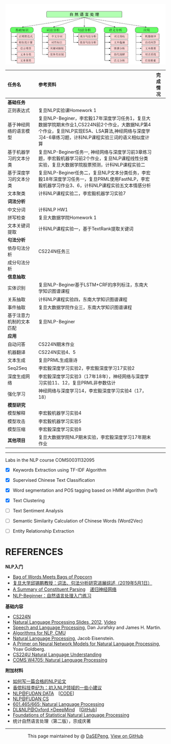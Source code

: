 ![RoadMap](NLPRoadMap.PNG)

|任务名 |参考资料 |完成情况|
| :-- | :-- | :---|
|**基础任务** | | | 
| 正则表达式 | 复旦NLP实验课Homework 1| |
|基于神经网络的语言模型 |复旦NLP-Beginer，李宏毅17年深度学习任务1，复旦大数据学院期末作业1,CS224N前2个作业，大数据NLP第4个作业，复旦NLP实现ESA、LSA算法,神经网络与深度学习4-6章练习题，计科NLP课程实验三词的语义相似度计算|  |
| 基于机器学习的文本分类 |复旦NLP-Beginer任务一, 神经网络与深度学习前3章练习题，李宏毅机器学习前2个作业，复旦NLP课程线性分类实验，复旦大数据学院股票预测，计科NLP课程实验二 |  |
|基于深度学习的文本分类 |复旦NLP-Beginer任务二，复旦NLP文本分类任务，李宏毅18年深度学习任务一，复旦PRML使用FastNLP，李宏毅机器学习作业3、6，计科NLP课程实验五文本情感分析|  |
|文本聚类 |计科NLP课程实验二，李宏毅机器学习实验7 |  |
|**词法分析** | | |
| 中文分词 | 计科NLP HW1| |
| 拼写检查 | 复旦大数据学院Homework 1| |
| 文本关键词提取 |计科NLP课程实验一，基于TextRank提取关键词 | |
|**句法分析** | | |
|依存句法分析 |CS224N任务三 | |
|成分句法分析 | | |
|**信息抽取** | | |
|实体识别 |复旦NLP-Beginer基于LSTM+CRF的序列标注，东南大学知识图谱课程 | | |
|关系抽取 |计科NLP课程实验四，东南大学知识图谱课程 |  |
|事件抽取 | 复旦大数据学院作业三，东南大学知识图谱课程|  |
|基于注意力机制的文本匹配 |复旦NLP-Beginer |  |
|**应用** | | |
|自动问答 |CS224N期末作业 |  |
|机器翻译 |CS224N实验4、5 | |
|文本生成 |复旦PRML生成唐诗 |   |
|Seq2Seq |李宏毅深度学习实验2，李宏毅深度学习17实验2 |  |
|深度生成网络 |李宏毅深度学习实验3（17年18年），神经网络与深度学习实验11、12，复旦PRML非参数估计 |   |
|强化学习|神经网络与深度学习14，李宏毅深度学习实验4（17，18） |    |
|**模型研究**| | |
|模型解释|李宏毅机器学习实验4 |    |
|模型攻击 |李宏毅机器学习实验5 | |
|模型压缩 |李宏毅深度学习实验8 | |
|**其他项目** |复旦大数据学院NLP期末实验，李宏毅深度学习17年期末作业 |   |

-------------------------------------------------

Labs in the NLP course COMS0031132095
- [x] Keywords Extraction using TF-IDF Algorithm
- [x] Supervised Chinese Text Classification
- [x] Word segmentation and POS tagging based on HMM algorithm (hw1)
- [x] Text Clustering
- [ ] Text Sentiment Analysis
- [ ] Semantic Similarity Calculation of Chinese Words (Word2Vec)
- [ ] Entity Relationship Extraction




# REFERENCES


**NLP入门**
- [Bag of Words Meets Bags of Popcorn](https://www.kaggle.com/c/word2vec-nlp-tutorial)
- [复旦大学邱锡鹏教授：词法、句法分析研究进展综述（2019年5月1日）](https://mp.weixin.qq.com/s/AP4TCnRfIccqAxDu4FlBew)
- [A Summary of Constituent Parsing](https://godweiyang.com/2018/09/26/constituent-parsing-summary/)&emsp;[递归神经网络](https://zybuluo.com/hanbingtao/note/626300)
- [NLP-Beginner：自然语言处理入门练习](https://github.com/SimpleLP/nlp-beginner)

**基础内容**
- [CS224N](http://web.stanford.edu/class/cs224n/index.html)
- [Natural Language Processing Slides, 2012](https://web.stanford.edu/~jurafsky/NLPCourseraSlides.html?utm_source=wechat_session&utm_medium=social&utm_oi=844207196790202368), [Video](https://www.bilibili.com/video/av35805262?from=search&seid=16460359899435869094)
- [Speech and Language Processing](https://web.stanford.edu/~jurafsky/slp3/), Dan Jurafsky and James H. Martin.
- [Algorithms for NLP, CMU](http://demo.clab.cs.cmu.edu/11711fa18/)
- [Natural Language Processing](https://github.com/jacobeisenstein/gt-nlp-class/blob/master/notes/eisenstein-nlp-notes.pdf), Jacob Eisenstein.
- [A Primer on Neural Network Models for Natural Language Processing](http://u.cs.biu.ac.il/~yogo/nnlp.pdf), Yoav Goldberg.
- [CS224U Natural Language Understanding](https://web.stanford.edu/class/cs224u/)
- [COMS W4705: Natural Language Processing](http://www.cs.columbia.edu/~mcollins/cs4705-spring2019/)

**附加材料**
- [如何写一篇合格的NLP论文](https://zhuanlan.zhihu.com/p/58752815)
- [香侬科技李纪为：初入NLP领域的一些小建议](https://cloud.tencent.com/developer/article/1421774)
- [NLP@FUDAN DATA](http://www.sdspeople.fudan.edu.cn/zywei/DATA130006/index.html)&emsp;[[CODE](https://github.com/Rshcaroline/FDU-Natural-Language-Processing)]
- [NLP@FUDAN CS](https://textprocessing.github.io/)
- [601.465/665: Natural Language Processing](https://www.cs.jhu.edu/~jason/465/)
- [DL&NLP@Oxford ×DeepMind](https://edu.aliyun.com/course/844?utm_content=m_44346)&emsp;[[GitHub](https://github.com/oxford-cs-deepnlp-2017/lectures)]
- [Foundations of Statistical Natural Language Processing](https://nlp.stanford.edu/fsnlp/)
- 统计自然语言处理（第二版），宗成庆著











-----------------------------------------------------------------------------------------

<div style="text-align:center;">
This page maintained by @ <a href="https://dasepeng.github.io/">DaSEPeng</a>, 	
<a href="https://github.com/DaSEPeng/Natural-Language-Processing/">View on GitHub</a>
</div>

